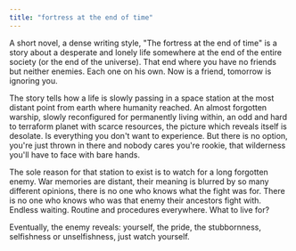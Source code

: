 ```yaml
---
title: "fortress at the end of time"
---
```


A short novel, a dense writing style, "The fortress at the end of time" is a story about a desperate and lonely life somewhere at the end of the entire society (or the end of the universe). That end where you have no friends but neither enemies. Each one on his own. Now is a friend, tomorrow is ignoring you. 

The story tells how a life is slowly passing in a space station at the most distant point from earth where humanity reached. An almost forgotten warship, slowly reconfigured for permanently living within, an odd and hard to terraform planet with scarce resources, the picture which reveals itself is desolate. Is everything you don't want to experience. But there is no option, you're just thrown in there and nobody cares you're rookie, that wilderness you'll have to face with bare hands.

The sole reason for that station to exist is to watch for a long forgotten enemy. War memories are distant, their meaning is blurred by so many different opinions, there is no one who knows what the fight was for. There is no one who knows who was that enemy their ancestors fight with. Endless waiting. Routine and procedures everywhere. What to live for?

Eventually, the enemy reveals: yourself, the pride, the stubbornness, selfishness or unselfishness, just watch yourself.

